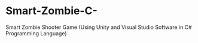 # Smart-Zombie-C-
Smart Zombie Shooter Game (Using Unity and Visual Studio Software in C# Programming Language) 
